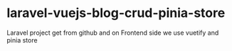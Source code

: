 # laravel-vuejs-blog-crud-pinia-store
Laravel project get from github and on Frontend side we use vuetify and pinia store
